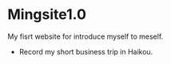 # Mingsite1.0
My fisrt website for introduce myself to meself.
+ Record my short business trip in Haikou.
